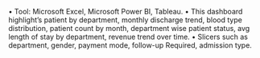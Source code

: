  • Tool: Microsoft Excel,  Microsoft Power BI, Tableau. 
 • This dashboard highlight’s patient by department, monthly discharge trend, blood type distribution, 
   patient count by month, department wise patient status, avg length of stay by department, revenue 
   trend over time. 
 • Slicers such as department, gender, payment mode, follow-up Required, admission type.

